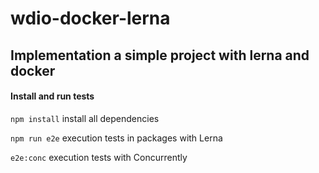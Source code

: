 # wdio-docker-lerna

## Implementation a simple project with lerna and docker

#### Install and run tests
```npm install``` install all dependencies

```npm run e2e``` execution tests in packages with Lerna

```e2e:conc``` execution tests with Concurrently
